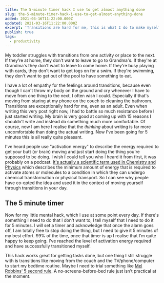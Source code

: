 ```yaml
---
title: The 5-minute timer hack I use to get almost anything done
slug: the-5-minute-timer-hack-i-use-to-get-almost-anything-done
added: 2021-03-16T11:22:00.000Z
updated: 2021-03-16T11:22:00.000Z
excerpt: 'Transitions are hard for me, this is what I do to make myself move.'
publish: true
tags:
  - productivity
---
```


My toddler struggles with transitions from one activity or place to the next. If they're at home, they don't want to leave to go to Grandma's. If they're at Grandma's they don't want to leave to come home. If they're busy playing with cards, they don't want to get togs on for a swim. If they're swimming, they don't want to get out of the pool to have something to eat.

I have a lot of empathy for the feelings around transitions, because even though I can't throw my body on the ground and cry whenever I have to move from one thing to the next, I often wish I could. Especially if that's moving from staring at my phone on the couch to cleaning the bathroom. Transitions are exceptionally hard for me, even as an adult. Even when writing this very post right now, I had to battle so much resistance before I just started writing. My brain is very good at coming up with 15 reasons I shouldn't write and instead do something much more comfortable. Of course, now I am here I realise that the *thinking* about writing is far more uncomfortable than doing the actual writing. Now I've been going for 5 minutes this is all really quite pleasant.

I've heard people use "activation energy" to describe the energy required to get your butt (or brain) moving and just start doing the thing you're supposed to be doing. I wish I could tell you who I heard it from first, it was probably on a podcast. [It's actually a scientific term used in Chemistry and Physics](https://www.britannica.com/science/activation-energy) which describes the minimum amount of energy that is required to activate atoms or molecules to a condition in which they can undergo chemical transformation or physical transport. So I can see why people have co-opted the idea and used it in the context of moving yourself through transitions in your day.

## The 5 minute timer

Now for my little mental hack, which I use at some point every day. If there's something I need to do that I don't want to, I tell myself that I need to do it for 5 minutes. I will set a timer and acknowledge that once the alarm goes off, I am totally free to stop doing the thing, but I need to give it 5 minutes of my best effort. 99% of the time, once that timer is up I realise that I'm quite happy to keep going. I’ve reached the level of activation energy required and have successfully transitioned myself.

This hack works great for getting tasks done, but one thing I still struggle with is transitions like moving from the couch and the TV/phone/computer to start my bedtime routine. Maybe I need to trial something like [Mel Robbins' 5 second rule](https://www.youtube.com/watch?v=Lp7E973zozc). A no-screens-before-bed rule just isn’t practical at the moment.
